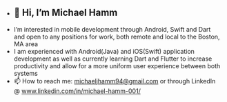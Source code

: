 - 👋 Hi, I’m Michael Hamm
  --
- I’m interested in mobile development through Android, Swift and Dart and open to any positions for work, both remote and local to the Boston, MA area
- I am experienced with Android(Java) and iOS(Swift) application development as well as currently learning Dart and Flutter to increase productivity and allow for a more uniform user experience between both systems
- 📫 How to reach me: michaeljhamm94@gmail.com or through LinkedIn @ www.linkedin.com/in/michael-hamm-001/

<!---
mjhamm/mjhamm is a ✨ special ✨ repository because its `README.md` (this file) appears on your GitHub profile.
You can click the Preview link to take a look at your changes.
--->
